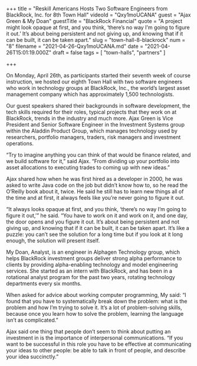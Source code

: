 +++
title = "Reskill Americans Hosts Two Software Engineers from BlackRock, Inc. for 8th Town Hall"
videoId = "Qxy1moUCANA"
guest = "Ajax Green & My Doan"
guestTitle = "BlackRock Financial"
quote = "A project might look opaque at first, and you think, ‘there’s no way I'm going to figure it out.’ It’s about being persistent and not giving up, and knowing that if it can be built, it can be taken apart."
slug = "town-hall-8-blackrock"
num = "8"
filename = "2021-04-26-Qxy1moUCANA.md"
date = "2021-04-26T15:01:19.000Z"
draft = false
tags = [ "town-halls", "partners" ]

+++

On Monday, April 26th, as participants started their seventh week of course instruction, we hosted our eighth Town Hall with two software engineers who work in technology groups at BlackRock, Inc., the world’s largest asset management company which has approximately 1,500 technologists.  

Our guest speakers shared their backgrounds in software development, the tech skills required for their roles, typical projects that they work on at BlackRock, trends in the industry and much more. Ajax Green is Vice President and Senior Software Engineer in the Investment Systems group within the Aladdin Product Group, which manages technology used by researchers, portfolio managers, traders, risk managers and investment operations.  

“Try to imagine anything you can think of that would be finance related, and we build software for it,” said Ajax. “From dividing up your portfolio into asset allocations to executing trades to coming up with new ideas.” 

Ajax shared how when he was first hired as a developer in 2000, he was asked to write Java code on the job but didn’t know how to, so he read the O’Reilly book about it, twice. He said he still has to learn new things all of the time and at first, it always feels like you’re never going to figure it out.  

“It always looks opaque at first, and you think, ‘there’s no way I’m going to figure it out,’” he said. “You have to work on it and work on it, and one day, the door opens and you figure it out. It’s about being persistent and not giving up, and knowing that if it can be built, it can be taken apart. It’s like a puzzle: you can’t see the solution for a long time but if you look at it long enough, the solution will present itself. 

My Doan, Analyst, is an engineer in Alphagen Technology group, which helps BlackRock investment groups deliver strong alpha performance to clients by providing alpha-enabling technology and model engineering services. She started as an intern with BlackRock, and has been in a rotational analyst program for the past two years, rotating technology departments every six months.  

When asked for advice about working computer programming, My said: “I found that you have to systematically break down the problem: what is the problem and how I’m trying to solve it. It’s a lot of problem-solving skills, because once you learn how to solve the problem, learning the language isn’t as complicated.”  

Ajax said one thing that people don’t seem to think about putting an investment in is the importance of interpersonal communications. “If you want to be successful in this role you have to be effective at communicating your ideas to other people: be able to talk in front of people, and describe your idea succinctly.”
